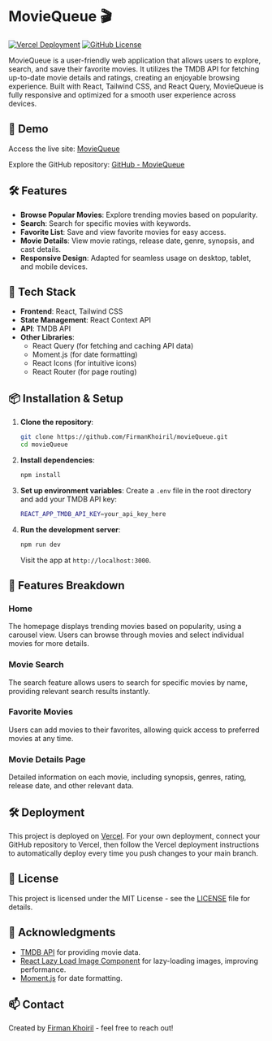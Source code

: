 # MovieQueue 🎬

[![Vercel Deployment](https://img.shields.io/badge/Vercel-Deployed-success)](https://moviequeue.vercel.app/)
[![GitHub License](https://img.shields.io/github/license/FirmanKhoiril/movieQueue)](https://github.com/FirmanKhoiril/movieQueue/blob/main/LICENSE)

MovieQueue is a user-friendly web application that allows users to explore, search, and save their favorite movies. It utilizes the TMDB API for fetching up-to-date movie details and ratings, creating an enjoyable browsing experience. Built with React, Tailwind CSS, and React Query, MovieQueue is fully responsive and optimized for a smooth user experience across devices.

## 🚀 Demo

Access the live site: [MovieQueue](https://moviequeue.vercel.app/)

Explore the GitHub repository: [GitHub - MovieQueue](https://github.com/FirmanKhoiril/movieQueue)

## 🛠 Features

- **Browse Popular Movies**: Explore trending movies based on popularity.
- **Search**: Search for specific movies with keywords.
- **Favorite List**: Save and view favorite movies for easy access.
- **Movie Details**: View movie ratings, release date, genre, synopsis, and cast details.
- **Responsive Design**: Adapted for seamless usage on desktop, tablet, and mobile devices.

## 🧰 Tech Stack

- **Frontend**: React, Tailwind CSS
- **State Management**: React Context API
- **API**: TMDB API
- **Other Libraries**: 
  - React Query (for fetching and caching API data)
  - Moment.js (for date formatting)
  - React Icons (for intuitive icons)
  - React Router (for page routing)

## 📦 Installation & Setup

1. **Clone the repository**:
    ```bash
    git clone https://github.com/FirmanKhoiril/movieQueue.git
    cd movieQueue
    ```

2. **Install dependencies**:
    ```bash
    npm install
    ```

3. **Set up environment variables**:
   Create a `.env` file in the root directory and add your TMDB API key:
    ```bash
    REACT_APP_TMDB_API_KEY=your_api_key_here
    ```

4. **Run the development server**:
    ```bash
    npm run dev
    ```
   Visit the app at `http://localhost:3000`.

## 🌟 Features Breakdown

### Home
The homepage displays trending movies based on popularity, using a carousel view. Users can browse through movies and select individual movies for more details.

### Movie Search
The search feature allows users to search for specific movies by name, providing relevant search results instantly.

### Favorite Movies
Users can add movies to their favorites, allowing quick access to preferred movies at any time.

### Movie Details Page
Detailed information on each movie, including synopsis, genres, rating, release date, and other relevant data.

## 🛠 Deployment

This project is deployed on [Vercel](https://vercel.com/). For your own deployment, connect your GitHub repository to Vercel, then follow the Vercel deployment instructions to automatically deploy every time you push changes to your main branch.

## 📄 License

This project is licensed under the MIT License - see the [LICENSE](https://github.com/FirmanKhoiril/movieQueue/blob/main/LICENSE) file for details.

## 🙌 Acknowledgments

- [TMDB API](https://www.themoviedb.org/documentation/api) for providing movie data.
- [React Lazy Load Image Component](https://www.npmjs.com/package/react-lazy-load-image-component) for lazy-loading images, improving performance.
- [Moment.js](https://momentjs.com/) for date formatting.

## 📫 Contact

Created by [Firman Khoiril](https://github.com/FirmanKhoiril) - feel free to reach out!
